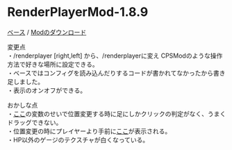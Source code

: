 # RenderPlayerMod-1.8.9
[ベース](https://github.com/SimplyRin/RenderPlayerMod-1.8.9) / [Modのダウンロード](https://github.com/S4wa/RenderPlayerMod-1.8.9/releases)

変更点  
・/renderplayer [right,left] から、/renderplayerに変え CPSModのような操作方法で好きな場所に設定できる。  
・ベースではコンフィグを読み込んだりするコードが書かれてなかったから書き足しました。  
・表示のオンオフができる。  


おかしな点   
・[ここ](https://goo.gl/LZfvxU)の変数のせいで位置変更する時に足にしかクリックの判定がなく、うまくドラッグできない。  
・位置変更の時にプレイヤーより手前に[ここ](https://goo.gl/tttvG2)が表示される。  
・HP以外のゲージのテクスチャが白くなっている。
